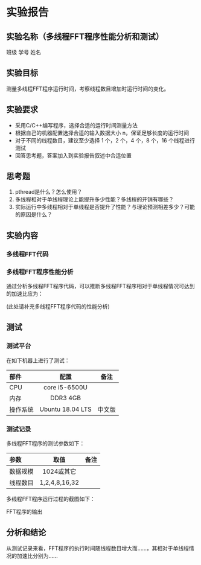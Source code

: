 # 实验报告

## 实验名称（多线程FFT程序性能分析和测试）

班级 学号 姓名

## 实验目标

测量多线程FFT程序运行时间，考察线程数目增加时运行时间的变化。

## 实验要求

* 采用C/C++编写程序，选择合适的运行时间测量方法
* 根据自己的机器配置选择合适的输入数据大小 n，保证足够长度的运行时间 
* 对于不同的线程数目，建议至少选择 1 个，2 个，4 个，8 个，16 个线程进行测试
* 回答思考题，答案加入到实验报告叙述中合适位置

## 思考题

1. pthread是什么？怎么使用？
2. 多线程相对于单线程理论上能提升多少性能？多线程的开销有哪些？
3. 实际运行中多线程相对于单线程是否提升了性能？与理论预测相差多少？可能的原因是什么？

## 实验内容

### 多线程FFT代码



### 多线程FFT程序性能分析

通过分析多线程FFT程序代码，可以推断多线程FFT程序相对于单线程情况可达到的加速比应为：

(此处请补充多线程FFT程序代码的性能分析)

## 测试

### 测试平台

在如下机器上进行了测试：

| 部件     | 配置             | 备注   |
| :--------|:----------------:| :-----:|
| CPU      | core i5-6500U    |        |
| 内存     | DDR3 4GB         |        |
| 操作系统 | Ubuntu 18.04 LTS | 中文版 |


### 测试记录

多线程FFT程序的测试参数如下：

| 参数     | 取值             | 备注   |
| :--------|:----------------:| :-----:|
| 数据规模 | 1024或其它       |        |
| 线程数目 | 1,2,4,8,16,32    |        |


多线程FFT程序运行过程的截图如下：

FFT程序的输出



## 分析和结论

从测试记录来看，FFT程序的执行时间随线程数目增大而......，其相对于单线程情况的加速比分别为......

